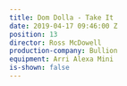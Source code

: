 ```yaml
---
title: Dom Dolla - Take It
date: 2019-04-17 09:46:00 Z
position: 13
director: Ross McDowell
production-company: Bullion
equipment: Arri Alexa Mini
is-shown: false
---
```



